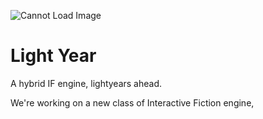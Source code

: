 ![Cannot Load Image](/Marketing/LightYear%20-%20Title%20-%20Catch.jpg "Marketing/Scaled/LightYear - Title - Catch.jpg")

# Light Year
A hybrid IF engine, lightyears ahead.

We're working on a new class of Interactive Fiction engine, 